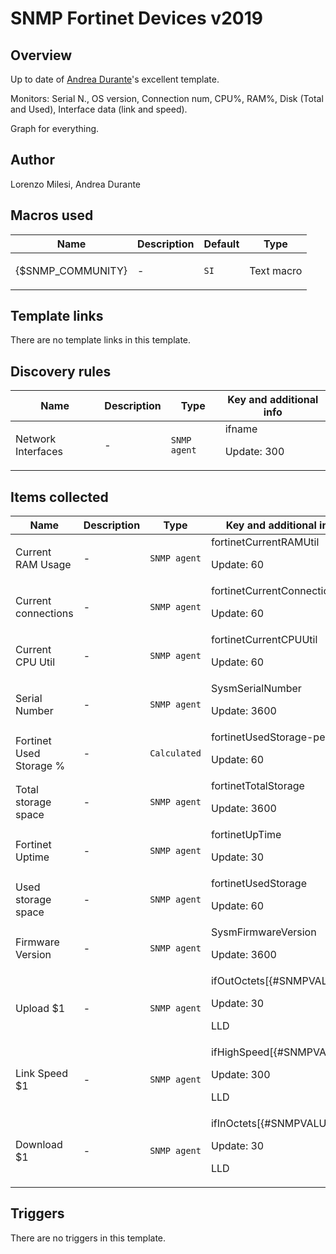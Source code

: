 # SNMP Fortinet Devices v2019

## Overview

Up to date of [Andrea Durante](network_devices/fortigate/fortigate-snmp-template)'s excellent template.


Monitors: Serial N., OS version, Connection num, CPU%, RAM%, Disk (Total and Used), Interface data (link and speed).


Graph for everything.



## Author

Lorenzo Milesi, Andrea Durante

## Macros used

|Name|Description|Default|Type|
|----|-----------|-------|----|
|{$SNMP_COMMUNITY}|<p>-</p>|`SI`|Text macro|
## Template links

There are no template links in this template.

## Discovery rules

|Name|Description|Type|Key and additional info|
|----|-----------|----|----|
|Network Interfaces|<p>-</p>|`SNMP agent`|ifname<p>Update: 300</p>|
## Items collected

|Name|Description|Type|Key and additional info|
|----|-----------|----|----|
|Current RAM Usage|<p>-</p>|`SNMP agent`|fortinetCurrentRAMUtil<p>Update: 60</p>|
|Current connections|<p>-</p>|`SNMP agent`|fortinetCurrentConnections<p>Update: 60</p>|
|Current CPU Util|<p>-</p>|`SNMP agent`|fortinetCurrentCPUUtil<p>Update: 60</p>|
|Serial Number|<p>-</p>|`SNMP agent`|SysmSerialNumber<p>Update: 3600</p>|
|Fortinet Used Storage %|<p>-</p>|`Calculated`|fortinetUsedStorage-percent<p>Update: 60</p>|
|Total storage space|<p>-</p>|`SNMP agent`|fortinetTotalStorage<p>Update: 3600</p>|
|Fortinet Uptime|<p>-</p>|`SNMP agent`|fortinetUpTime<p>Update: 30</p>|
|Used storage space|<p>-</p>|`SNMP agent`|fortinetUsedStorage<p>Update: 60</p>|
|Firmware Version|<p>-</p>|`SNMP agent`|SysmFirmwareVersion<p>Update: 3600</p>|
|Upload $1|<p>-</p>|`SNMP agent`|ifOutOctets[{#SNMPVALUE}]<p>Update: 30</p><p>LLD</p>|
|Link Speed $1|<p>-</p>|`SNMP agent`|ifHighSpeed[{#SNMPVALUE}]<p>Update: 300</p><p>LLD</p>|
|Download $1|<p>-</p>|`SNMP agent`|ifInOctets[{#SNMPVALUE}]<p>Update: 30</p><p>LLD</p>|
## Triggers

There are no triggers in this template.

